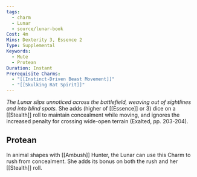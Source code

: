 ```yaml
---
tags:
  - charm
  - Lunar
  - source/lunar-book
Cost: 4m
Mins: Dexterity 3, Essence 2
Type: Supplemental
Keywords:
  - Mute
  - Protean
Duration: Instant
Prerequisite Charms:
  - "[[Instinct-Driven Beast Movement]]"
  - "[[Skulking Rat Spirit]]"
---
```

*The Lunar slips unnoticed across the battlefield, weaving out of sightlines and into blind spots.*
She adds (higher of [[Essence]] or 3) dice on a [[Stealth]] roll to maintain concealment while moving, and ignores the increased penalty for crossing wide-open terrain (Exalted, pp. 203-204). 
## Protean 

In animal shapes with [[Ambush]] Hunter, the Lunar can use this Charm to rush from concealment. She adds its bonus on both the rush and her [[Stealth]] roll.